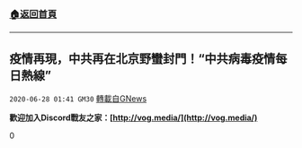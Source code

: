 ###  [:house:返回首頁](https://github.com/ourhimalayas/txt)
---

## 疫情再現，中共再在北京野蠻封門！“中共病毒疫情每日熱線”
`2020-06-28 01:41 GM30` [轉載自GNews](https://gnews.org/zh-hant/247741/)

**歡迎加入Discord戰友之家：[http://vog.media/](http://vog.media/)**

0
